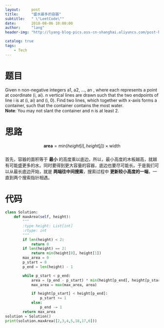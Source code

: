 ```yaml
---
layout:     post
title:      "盛水最多的容器"
subtitle:   " \"LeetCode\""
date:       2018-08-06 10:00:00
author:     "lang"
header-img: "http://lyang-blog-pics.oss-cn-shanghai.aliyuncs.com/post-bg-2017/0330/170330.jpg"

catalog: true
tags:
    - Tech
---
```


# 题目

Given n non-negative integers a1, a2, ..., an , where each represents a point at coordinate (i, ai). n vertical lines are drawn such that the two endpoints of line i is at (i, ai) and (i, 0). Find two lines, which together with x-axis forms a container, such that the container contains the most water.  
**Note**: You may not slant the container and n is at least 2.

# 思路

$$\mathbf{area} = \mathrm{min}(height[i], height[j]) \times \mathrm{width}$$  
首先，容器的面积等于 **最小** 的高度乘以底边，所以，最小高度的木板越高，就越有可能盛更多的水。同时要得到更大容量的容器，底边也要尽可能长。于是我们可以从最长底边开始，就是 **两端往中间搜索**，搜索过程中 **更新较小高度的一端**，一直到两个搜索指针相遇。

# 代码

```python
class Solution:
    def maxArea(self, height):
        """
        :type height: List[int]
        :rtype: int
        """
        if len(height) < 2:
            return 0
        if len(height) == 2:
            return min(height[0], height[1])
        max_area = 0
        p_start = 0
        p_end = len(height) - 1

        while p_start < p_end:
            area = (p_end - p_start) * min(height[p_end], height[p_start])
            max_area = max(max_area, area)

            if height[p_start] < height[p_end]:
                p_start += 1
            else:
                p_end -= 1
        return max_area
solution = Solution()
print(solution.maxArea([2,3,4,5,18,17,6]))
```